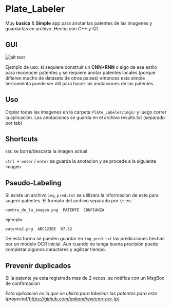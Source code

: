 # Plate_Labeler
Muy **basica** &amp; **Simple** app para anotar las patentes de las imagenes y guardarlas en archivo. Hecha con C++ y QT.

## GUI

![alt text](https://i.imgur.com/5xbOOM3.png)

Ejemplo de uso: si sequiere construir un **CNN+RNN** o algo de ese estilo para reconocer patentes y se requiere anotar patentes locales (porque difieren mucho de datasets de otros paises) entonces esta simple herramienta puede ser útil para hacer las anotaciones de las patentes.

## Uso

Copiar todas las imagenes en la carpeta `Plate_Labeler/imgs/` y luego correr la aplicación.
Las anotaciones se guarda en el archivo results.txt (separado por tab)

## Shortcuts

`ESC` se borra/descarta la imagen actual

`ctrl + enter` / `enter` se guarda la anotacion y se procede a la siguiente imagen

## Pseudo-Labeling

Si existe un archivo `img_pred.txt` se utilizara la informacion de este para sugerir patentes. El formato del archivo separado por `\t` es:

`nombre_de_la_imagen.png  PATENTE  CONFIANZA`

ejemplo:

`patente2.png  ABC123DE  67.32`

De esta forma se pueden guardar en `img_pred.txt` las predicciones hechas por un modelo OCR inicial. Aun cuando no tenga buena precision puede completar algunos caracteres y agilizar tiempo.

## Prevenir duplicados

Si la patente ya esta registrada mas de 2 veces, se notifica con un MsgBox de confirmacion

*Esta aplicacion es la que se utiliza para labelear las patentes para este (proyecto)[https://github.com/ankandrew/cnn-ocr-lp]*
